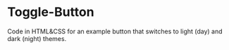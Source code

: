 # Toggle-Button
Code in HTML&amp;CSS for an example button that switches to light (day) and dark (night) themes.
